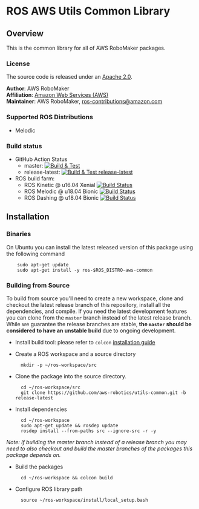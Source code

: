 # ROS AWS Utils Common Library


## Overview
This is the common library for all of AWS RoboMaker packages.

### License
The source code is released under an [Apache 2.0].

**Author**: AWS RoboMaker<br/>
**Affiliation**: [Amazon Web Services (AWS)]<br/>
**Maintainer**: AWS RoboMaker, ros-contributions@amazon.com

### Supported ROS Distributions
- Melodic

### Build status
* GitHub Action Status
     * master: [![Build & Test](https://github.com/aws-robotics/utils-common/workflows/Build%20&%20Test/badge.svg?branch=master&event=schedule)](https://github.com/aws-robotics/utils-common/actions?query=workflow%3A"Build+%26+Test"+event%3Aschedule)
     * release-latest: [![Build & Test release-latest](https://github.com/aws-robotics/utils-common/workflows/Build%20&%20Test%20release-latest/badge.svg?branch=master&event=schedule)](https://github.com/aws-robotics/utils-common/actions?query=workflow%3A"Build+%26+Test+release-latest"+event%3Aschedule)
* ROS build farm:
    * ROS Kinetic @ u16.04 Xenial [![Build Status](http://build.ros.org/job/Kbin_uX64__aws_common__ubuntu_xenial_amd64__binary/badge/icon)](http://build.ros.org/job/Kbin_uX64__aws_common__ubuntu_xenial_amd64__binary)
    * ROS Melodic @ u18.04 Bionic [![Build Status](http://build.ros.org/job/Mbin_uB64__aws_common__ubuntu_bionic_amd64__binary/badge/icon)](http://build.ros.org/job/Mbin_uB64__aws_common__ubuntu_bionic_amd64__binary)
    * ROS Dashing @ u18.04 Bionic [![Build Status](http://build.ros2.org/job/Dbin_uB64__aws_common__ubuntu_bionic_amd64__binary/badge/icon)](http://build.ros2.org/job/Dbin_uB64__aws_common__ubuntu_bionic_amd64__binary)

## Installation

### Binaries
On Ubuntu you can install the latest released version of this package using the following command

        sudo apt-get update
        sudo apt-get install -y ros-$ROS_DISTRO-aws-common

### Building from Source

To build from source you'll need to create a new workspace, clone and checkout the latest release branch of this repository, install all the dependencies, and compile. If you need the latest development features you can clone from the `master` branch instead of the latest release branch. While we guarantee the release branches are stable, __the `master` should be considered to have an unstable build__ due to ongoing development. 

- Install build tool: please refer to `colcon` [installation guide](https://colcon.readthedocs.io/en/released/user/installation.html)

- Create a ROS workspace and a source directory

        mkdir -p ~/ros-workspace/src

- Clone the package into the source directory. 

        cd ~/ros-workspace/src
        git clone https://github.com/aws-robotics/utils-common.git -b release-latest

- Install dependencies

        cd ~/ros-workspace 
        sudo apt-get update && rosdep update
        rosdep install --from-paths src --ignore-src -r -y
        
_Note: If building the master branch instead of a release branch you may need to also checkout and build the master branches of the packages this package depends on._

- Build the packages

        cd ~/ros-workspace && colcon build

- Configure ROS library path

        source ~/ros-workspace/install/local_setup.bash


[Amazon Web Services (AWS)]: https://aws.amazon.com/
[Apache 2.0]: https://aws.amazon.com/apache-2-0/
